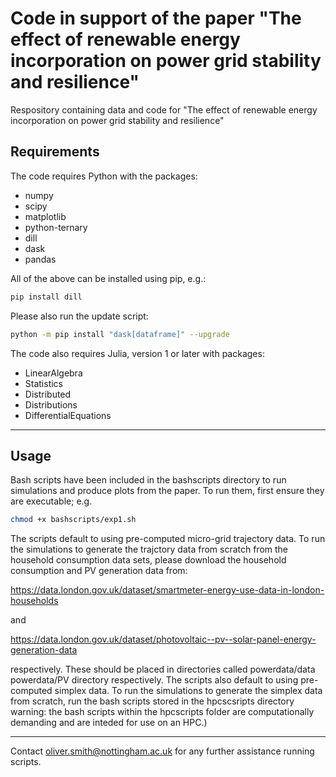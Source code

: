 # Code in support of the paper "The effect of renewable energy incorporation on power grid stability and resilience" 

Respository containing data and code for "The effect of renewable energy incorporation on power grid stability and resilience" 

## Requirements

The code requires Python with the packages: 

- numpy
- scipy 
- matplotlib 
- python-ternary 
- dill
- dask 
- pandas 

All of the above can be installed using pip, e.g.: 

```bash
pip install dill 
```

Please also run the update script:
```bash
python -m pip install "dask[dataframe]" --upgrade 
```

The code also requires Julia, version 1 or later with packages: 

- LinearAlgebra 
- Statistics 
- Distributed 
- Distributions 
- DifferentialEquations 

---
## Usage 

Bash scripts have been included in the bashscripts directory to run simulations and produce plots from the paper. To run them, first ensure they are executable; e.g.
```bash
chmod +x bashscripts/exp1.sh
```

The scripts default to using pre-computed micro-grid trajectory data. To run the simulations to generate the trajctory data from scratch from the household consumption data sets, please download the household consumption and PV generation data from:

https://data.london.gov.uk/dataset/smartmeter-energy-use-data-in-london-households 

and 

https://data.london.gov.uk/dataset/photovoltaic--pv--solar-panel-energy-generation-data 


respectively. These should be placed in directories called powerdata/data powerdata/PV directory respectively. The scripts also default to using pre-computed simplex data. To run the simulations to generate the simplex data from scratch, run the bash scripts stored in the hpcscsripts directory warning: the bash scripts within the hpcscripts folder are computationally demanding and are inteded for use on an HPC.)

---

Contact oliver.smith@nottingham.ac.uk for any further assistance running scripts. 
